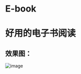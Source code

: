 # E-book
好用的电子书阅读
==
效果图：
-- 
![image](https://github.com/jun-hui/E-book/blob/master/%E7%94%B5%E5%AD%90%E4%B9%A6%E6%95%88%E6%9E%9C%E5%9B%BE.gif)



